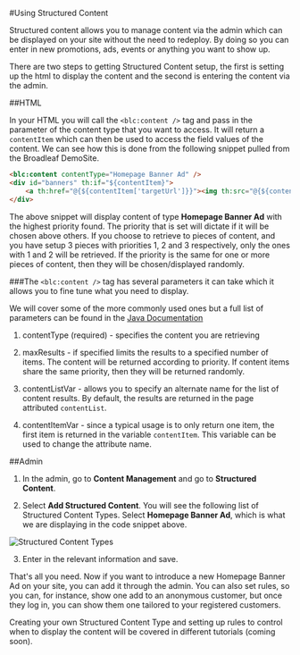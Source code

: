 #Using Structured Content

Structured content allows you to manage content via the admin which can be displayed on your site without the need to redeploy. By doing so you can enter in new promotions, ads, events or anything you want to show up.

There are two steps to getting Structured Content setup, the first is setting up the html to display the content and the second is entering the content via the admin.

##HTML

In your HTML you will call the `<blc:content />` tag and pass in the parameter of the content type that you want to access. It will return a `contentItem` which can then be used to access the field values of the content. We can see how this is done from the following snippet pulled from the Broadleaf DemoSite.

```html
<blc:content contentType="Homepage Banner Ad" />
<div id="banners" th:if="${contentItem}">
    <a th:href="@{${contentItem['targetUrl']}}"><img th:src="@{${contentItem['imageUrl']}}" alt="Buy One Get One" /></a>
</div>
```

The above snippet will display content of type **Homepage Banner Ad** with the highest priority found. The priority that is set will dictate if it will be chosen above others. If you choose to retrieve to pieces of content, and you have setup 3 pieces with priorities 1, 2 and 3 respectively, only the ones with 1 and 2 will be retrieved. If the priority is the same for one or more pieces of content, then they will be chosen/displayed randomly.

###The `<blc:content />` tag has several parameters it can take which it allows you to fine tune what you need to display.

We will cover some of the more commonly used ones but a full list of parameters can be found in the [Java Documentation](http://javadoc.broadleafcommerce.org/2.0.1/contentmanagement-module/org/broadleafcommerce/cms/web/processor/ContentProcessor.html)

1. contentType (required) - specifies the content you are retrieving

2. maxResults - if specified limits the results to a specified number of items. The content will be returned according to priority. If content items share the same priority, then they will be returned randomly.

3. contentListVar - allows you to specify an alternate name for the list of content results. By default, the results are returned in the page attributed `contentList`.

4. contentItemVar - since a typical usage is to only return one item, the first item is returned in the variable `contentItem`. This variable can be used to change the attribute name.


##Admin

1. In the admin, go to **Content Management** and go to **Structured Content**.

2. Select **Add Structured Content**. You will see the following list of Structured Content Types. Select **Homepage Banner Ad**, which is what we are displaying in the code snippet above.

![Structured Content Types](using-sc-tutorial-1.png)

3. Enter in the relevant information and save.

That's all you need. Now if you want to introduce a new Homepage Banner Ad on your site, you can add it through the admin. You can also set rules, so you can, for instance, show one add to an anonymous customer, but once they log in, you can show them one tailored to your registered customers.

Creating your own Structured Content Type and setting up rules to control when to display the content will be covered in different tutorials (coming soon).